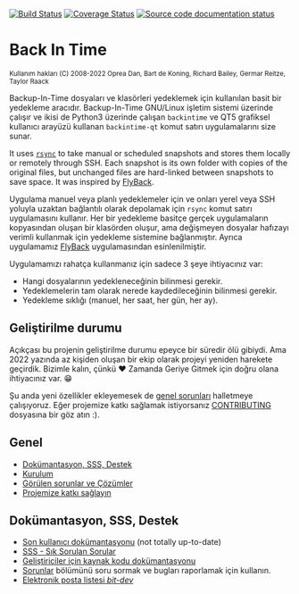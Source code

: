 [![Build Status](https://app.travis-ci.com/bit-team/backintime.svg?branch=master)](https://app.travis-ci.com/bit-team/backintime)
[![Coverage Status](https://coveralls.io/repos/github/bit-team/backintime/badge.svg?branch=master)](https://coveralls.io/github/bit-team/backintime?branch=master)
[![Source code documentation status](https://readthedocs.org/projects/backintime-dev/badge/?version=latest)](http://backintime.readthedocs.org/projects/backintime-dev/en/latest/?badge=latest)

# Back In Time
<sub>Kullanım hakları (C) 2008-2022 Oprea Dan, Bart de Koning, Richard Bailey,
Germar Reitze, Taylor Raack<sub>
 
Backup-In-Time dosyaları ve klasörleri yedeklemek için kullanılan basit bir yedekleme aracıdır.
Backup-In-Time GNU/Linux işletim sistemi üzerinde çalışır ve ikisi de Python3 üzerinde çalışan 
`backintime` ve QT5 grafiksel kullanıcı arayüzü kullanan `backintime-qt` komut satırı uygulamalarını 
size sunar.
  
It uses 
[`rsync`](https://rsync.samba.org/) to take manual or scheduled snapshots and
stores them locally or remotely through SSH. Each snapshot is its own folder
with copies of the original files, but unchanged files are hard-linked between
snapshots to save space.
It was inspired by [FlyBack](https://en.wikipedia.org/wiki/FlyBack).

Uygulama manuel veya planlı yedeklemeler için ve onları yerel veya SSH yoluyla uzaktan
bağlantılı olarak depolamak için `rsync` komut satırı uygulamasını kullanır. Her bir yedekleme
basitçe gerçek uygulamaların kopyasından oluşan bir klasörden oluşur, ama değişmeyen dosyalar
hafızayı verimli kullanmak için yedekleme sistemine bağlanmıştır. Ayrıca uygulamamız [FlyBack](https://en.wikipedia.org/wiki/FlyBack)
uygulamasından esinlenilmiştir.
  
Uygulamamızı rahatça kullanmanız için sadece 3 şeye ihtiyacınız var:

* Hangi dosyalarının yedekleneceğinin bilinmesi gerekir.
* Yedeklemelerin tam olarak nerede kaydedileceğinin bilinmesi gerekir.
* Yedekleme sıklığı (manuel, her saat, her gün, her ay).
  
## Geliştirilme durumu

Açıkçası bu projenin geliştirilme durumu epeyce bir süredir ölü gibiydi. Ama 2022 yazında
az kişiden oluşan bir ekip olarak projeyi yeniden harekete geçirdik. 
Bizimle kalın, çünkü ♥️ Zamanda Geriye Gitmek için doğru olana ihtiyacınız var. 😁

Şu anda yeni özellikler ekleyemesek de [genel sorunları](https://github.com/bit-team/backintime/issues?q=is%3Aissue+is%3Aopen+label%3AHigh)
halletmeye çalışıyoruz. Eğer projemize katkı sağlamak istiyorsanız [CONTRIBUTING](CONTRIBUTING.md) dosyasına bir göz atın :).
  
## Genel

- [Dokümantasyon, SSS, Destek](#documentation-faqs-support)
- [Kurulum](#installation)
- [Görülen sorunlar ve Çözümler](#known-problems-and-workarounds)
- [Projemize katkı sağlayın](CONTRIBUTING.md)

## Dokümantasyon, SSS, Destek

 * [Son kullanıcı dokümantasyonu](https://backintime.readthedocs.org/) (not totally up-to-date)
 * [SSS - Sık Sorulan Sorular](FAQ.md)
 * [Geliştiriciler için kaynak kodu dokümantasyonu](https://backintime-dev.readthedocs.org)
 * [Sorunlar](https://github.com/bit-team/backintime/issues) bölümünü soru sormak ve bugları raporlamak için kullanın.
 * [Elektronik posta listesi _bit-dev_](https://mail.python.org/mailman3/lists/bit-dev.python.org/)
